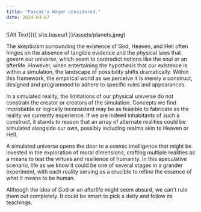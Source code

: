```yaml
---
title: "Pascal's Wager considered."
date: 2024-03-07
---
```


![Alt Text]({{ site.baseurl }}/assets/planets.jpeg)

The skepticism surrounding the existence of God, Heaven, and Hell often hinges on the absence of tangible evidence   and the physical laws that govern our universe, which seem to contradict notions like the soul or an afterlife.        However, when entertaining the hypothesis that our existence is within a simulation, the landscape of possibility      shifts dramatically. Within this framework, the empirical world as we perceive it is merely a construct, designed and  programmed to adhere to specific rules and appearances.

In a simulated reality, the limitations of our physical universe do not constrain the creator or creators of the       simulation. Concepts we find improbable or logically inconsistent may be as feasible to fabricate as the reality we    currently experience. If we are indeed inhabitants of such a construct, it stands to reason that an array of alternate realities could be simulated alongside our own, possibly including realms akin to Heaven or Hell.

A simulated universe opens the door to a cosmic intelligence that might be invested in the exploration of moral        dimensions, crafting multiple realities as a means to test the virtues and resilience of humanity. In this speculative scenario, life as we know it could be one of several stages in a grander experiment, with each reality serving as a    crucible to refine the essence of what it means to be human.

Although the idea of God or an afterlife might seem absurd, we can't rule them out completely. It could be smart to    pick a deity and follow its teachings.
